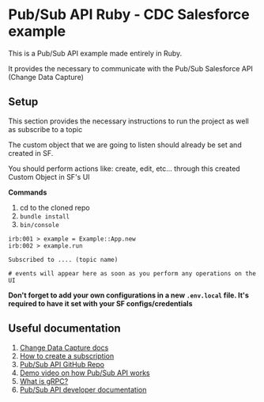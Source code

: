 # Pub/Sub API Ruby - CDC Salesforce example

This is a Pub/Sub API example made entirely in Ruby.

It provides the necessary to communicate with the Pub/Sub Salesforce API (Change Data Capture)

## Setup

This section provides the necessary instructions to run the project as well as subscribe to a topic

The custom object that we are going to listen should already be set and created in SF.

You should perform actions like: create, edit, etc... through this created Custom Object in SF's UI

**Commands**

1. cd to the cloned repo
2. `bundle install`
3. `bin/console`

```console
irb:001 > example = Example::App.new
irb:002 > example.run

Subscribed to .... (topic name)

# events will appear here as soon as you perform any operations on the UI
```

**Don't forget to add your own configurations in a new `.env.local` file. It's required to have it set with your SF configs/credentials**

## Useful documentation
1. [Change Data Capture docs](https://trailhead.salesforce.com/content/learn/modules/change-data-capture)
2. [How to create a subscription](https://trailhead.salesforce.com/content/learn/modules/change-data-capture/subscribe-to-events#subscribe-using-pub-sub-api)
3. [Pub/Sub API GitHub Repo](https://github.com/forcedotcom/pub-sub-api)
4. [Demo video on how Pub/Sub API works](https://www.youtube.com/watch?v=g9P87_loVVA)
5. [What is gRPC?](https://grpc.io/docs/what-is-grpc/)
6. [Pub/Sub API developer documentation](https://developer.salesforce.com/docs/platform/pub-sub-api/overview)
